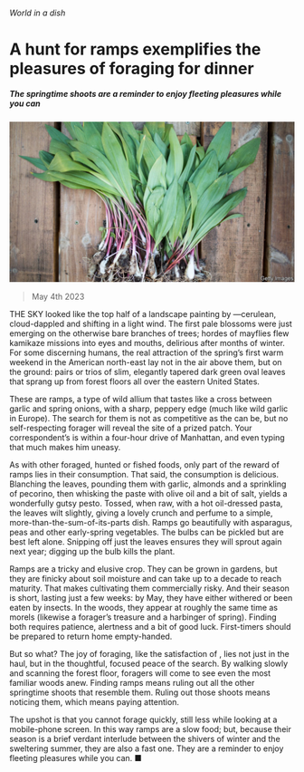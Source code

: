 ###### World in a dish

# A hunt for ramps exemplifies the pleasures of foraging for dinner 

##### The springtime shoots are a reminder to enjoy fleeting pleasures while you can 

![image](images/20230506_CUP003.jpg) 

> May 4th 2023 

THE SKY looked like the top half of a landscape painting by —cerulean, cloud-dappled and shifting in a light wind. The first pale blossoms were just emerging on the otherwise bare branches of trees; hordes of mayflies flew kamikaze missions into eyes and mouths, delirious after months of winter. For some discerning humans, the real attraction of the spring’s first warm weekend in the American north-east lay not in the air above them, but on the ground: pairs or trios of slim, elegantly tapered dark green oval leaves that sprang up from forest floors all over the eastern United States.

These are ramps, a type of wild allium that tastes like a cross between garlic and spring onions, with a sharp, peppery edge (much like wild garlic in Europe). The search for them is not as competitive as the  can be, but no self-respecting forager will reveal the site of a prized patch. Your correspondent’s is within a four-hour drive of Manhattan, and even typing that much makes him uneasy. 

As with other foraged, hunted or fished foods, only part of the reward of ramps lies in their consumption. That said, the consumption is delicious. Blanching the leaves, pounding them with garlic, almonds and a sprinkling of pecorino, then whisking the paste with olive oil and a bit of salt, yields a wonderfully gutsy pesto. Tossed, when raw, with a hot oil-dressed pasta, the leaves wilt slightly, giving a lovely crunch and perfume to a simple, more-than-the-sum-of-its-parts dish. Ramps go beautifully with asparagus, peas and other early-spring vegetables. The bulbs can be pickled but are best left alone. Snipping off just the leaves ensures they will sprout again next year; digging up the bulb kills the plant.

Ramps are a tricky and elusive crop. They can be grown in gardens, but they are finicky about soil moisture and can take up to a decade to reach maturity. That makes cultivating them commercially risky. And their season is short, lasting just a few weeks: by May, they have either withered or been eaten by insects. In the woods, they appear at roughly the same time as morels (likewise a forager’s treasure and a harbinger of spring). Finding both requires patience, alertness and a bit of good luck. First-timers should be prepared to return home empty-handed.

But so what? The joy of foraging, like the satisfaction of , lies not just in the haul, but in the thoughtful, focused peace of the search. By walking slowly and scanning the forest floor, foragers will come to see even the most familiar woods anew. Finding ramps means ruling out all the other springtime shoots that resemble them. Ruling out those shoots means noticing them, which means paying attention.

The upshot is that you cannot forage quickly, still less while looking at a mobile-phone screen. In this way ramps are a slow food; but, because their season is a brief verdant interlude between the shivers of winter and the sweltering summer, they are also a fast one. They are a reminder to enjoy fleeting pleasures while you can. ■


